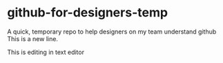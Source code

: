 # github-for-designers-temp
A quick, temporary repo to help designers on my team understand github
This is a new line. 


This is editing in text editor
